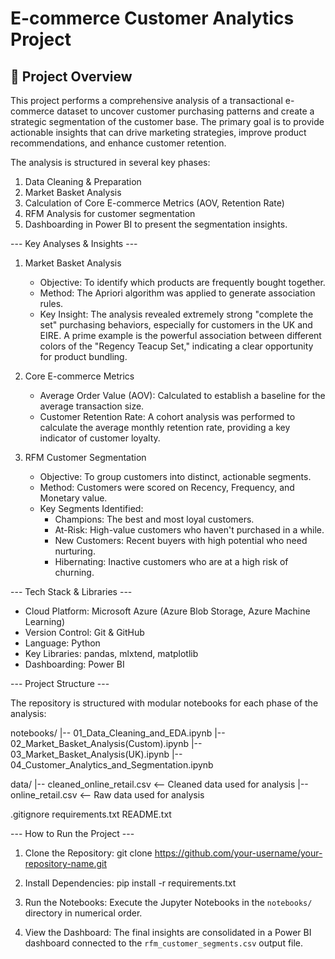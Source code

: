 # E-commerce Customer Analytics Project

## 🚀 Project Overview

This project performs a comprehensive analysis of a transactional e-commerce dataset to uncover customer purchasing patterns and create a strategic segmentation of the customer base. The primary goal is to provide actionable insights that can drive marketing strategies, improve product recommendations, and enhance customer retention.

The analysis is structured in several key phases:
1. Data Cleaning & Preparation
2. Market Basket Analysis
3. Calculation of Core E-commerce Metrics (AOV, Retention Rate)
4. RFM Analysis for customer segmentation
5. Dashboarding in Power BI to present the segmentation insights.


--- Key Analyses & Insights ---

1. Market Basket Analysis
   * Objective: To identify which products are frequently bought together.
   * Method: The Apriori algorithm was applied to generate association rules.
   * Key Insight: The analysis revealed extremely strong "complete the set" purchasing behaviors, especially for customers in the UK and EIRE. A prime example is the powerful association between different colors of the "Regency Teacup Set," indicating a clear opportunity for product bundling.

2. Core E-commerce Metrics
   * Average Order Value (AOV): Calculated to establish a baseline for the average transaction size.
   * Customer Retention Rate: A cohort analysis was performed to calculate the average monthly retention rate, providing a key indicator of customer loyalty.

3. RFM Customer Segmentation
   * Objective: To group customers into distinct, actionable segments.
   * Method: Customers were scored on Recency, Frequency, and Monetary value.
   * Key Segments Identified:
     - Champions: The best and most loyal customers.
     - At-Risk: High-value customers who haven't purchased in a while.
     - New Customers: Recent buyers with high potential who need nurturing.
     - Hibernating: Inactive customers who are at a high risk of churning.


--- Tech Stack & Libraries ---

* Cloud Platform: Microsoft Azure (Azure Blob Storage, Azure Machine Learning)
* Version Control: Git & GitHub
* Language: Python
* Key Libraries: pandas, mlxtend, matplotlib
* Dashboarding: Power BI


--- Project Structure ---

The repository is structured with modular notebooks for each phase of the analysis:

notebooks/
  |-- 01_Data_Cleaning_and_EDA.ipynb
  |-- 02_Market_Basket_Analysis(Custom).ipynb
  |-- 03_Market_Basket_Analysis(UK).ipynb
  |-- 04_Customer_Analytics_and_Segmentation.ipynb

data/
  |-- cleaned_online_retail.csv  <-- Cleaned data used for analysis
  |-- online_retail.csv          <-- Raw data used for analysis

.gitignore
requirements.txt
README.txt


--- How to Run the Project ---

1. Clone the Repository:
   git clone https://github.com/your-username/your-repository-name.git

2. Install Dependencies:
   pip install -r requirements.txt

3. Run the Notebooks:
   Execute the Jupyter Notebooks in the `notebooks/` directory in numerical order.

4. View the Dashboard:
   The final insights are consolidated in a Power BI dashboard connected to the `rfm_customer_segments.csv` output file.
